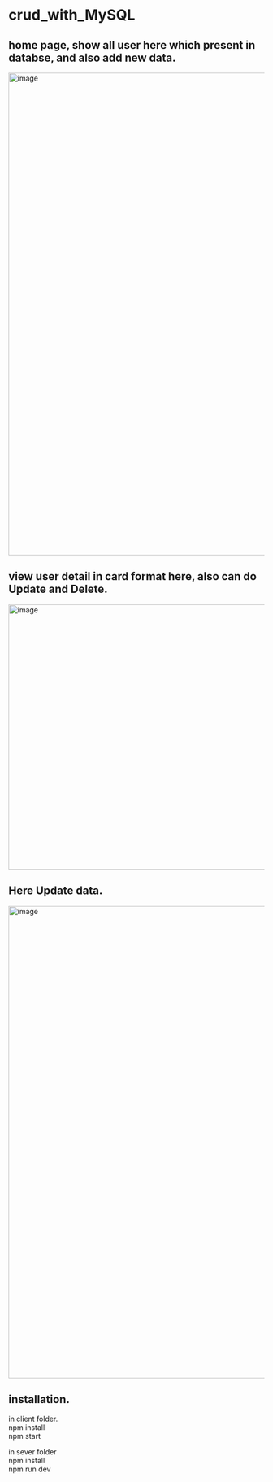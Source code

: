 # crud_with_MySQL

## home page, show all user here which present in databse, and also add new data.

<img width="949" alt="image" src="https://user-images.githubusercontent.com/88477312/218985891-06655f3a-8fa0-4344-bc1d-aef7ab850a40.png">

## view user detail in card format here, also can do Update and Delete. 

<img width="521" alt="image" src="https://user-images.githubusercontent.com/88477312/218986598-fff5b151-cc9a-4365-94e1-85702759725a.png">

## Here Update data. 
<img width="929" alt="image" src="https://user-images.githubusercontent.com/88477312/218986728-934001a3-90db-4676-b622-11e259b3caa3.png">


## installation.
 in client folder. <br/>
 npm install  <br/>
 npm start <br/>
 
 in sever folder <br/>
 npm install <br/>
 npm run dev
